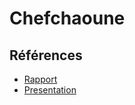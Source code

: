 # Chefchaoune

## Références 

- [Rapport](https://grain03.github.io/lab-markdown/) 
- [Presentation](https://grain03.github.io/lab-markdown/Presentation.html) 

